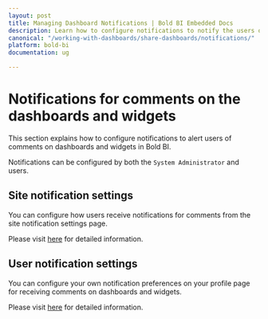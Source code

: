 ```yaml
---
layout: post
title: Managing Dashboard Notifications | Bold BI Embedded Docs
description: Learn how to configure notifications to notify the users of comments on dashboards and widgets in Bold BI Embedded.
canonical: "/working-with-dashboards/share-dashboards/notifications/"
platform: bold-bi
documentation: ug

---
```


# Notifications for comments on the dashboards and widgets

This section explains how to configure notifications to alert users of comments on dashboards and widgets in Bold BI.

Notifications can be configured by both the `System Administrator` and users.

## Site notification settings

You can configure how users receive notifications for comments from the site notification settings page.

Please visit [here](/site-administration/notification-settings/) for detailed information.

## User notification settings

You can configure your own notification preferences on your profile page for receiving comments on dashboards and widgets.

Please visit [here](/managing-resources/user-profile/#notifications) for detailed information.
